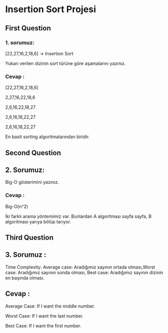 # Insertion Sort Projesi

## First Question


### 1. sorumuz:

 [22,27,16,2,18,6] -> Insertion Sort

Yukarı verilen dizinin sort türüne göre aşamalarını yazınız.

### Cevap :


[22,27,16,2,18,6]

2,27,16,22,18,6

2,6,16,22,18,27

2,6,16,18,22,27

2,6,16,18,22,27

En basit sorting algoritmalarından biridir.
## Second Question
## 2. Sorumuz:

Big-O gösterimini yazınız.
### Cevap :

Big-O(n^2)

İki farklı arama yöntemimiz var. Bunlardan A algoritması sayfa sayfa, B algoritması yarıya bölüp tarıyor.
## Third Question
## 3. Sorumuz :
Time Complexity: Average case: Aradığımız sayının ortada olması,Worst case: Aradığımız sayının sonda olması, Best case: Aradığımız sayının dizinin en başında olması.
## Cevap : 

Average Case: If I want the middle number.

Worst Case: If I want the last number.

Best Case: If I want the first number.

